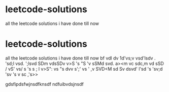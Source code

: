# leetcode-solutions
all the leetcode solutions i have done till now
# leetcode-solutions
all the leetcode solutions i have done till now
bf
 vdl dv
 1d'vs;v  vsd'lsdv .
 'sd;l vsd.
 ';lsvd SDm vdsSDv v>S
 's "S
 'v sSMd svd.
  a><m vc sdc,m vd s<M vs>SD / vS' vs/ s
  's s
  ; l v>S": vs
  "s dvv
  s';' vs
  ' ,v SVD<M sd Sv dsvd'
  l'sd
  's 
  'sv;d 'sv
  's v
  sc ,'s>>


gdsfipdsfwjnsdfknsdf ndfuibvdsjnsdf
